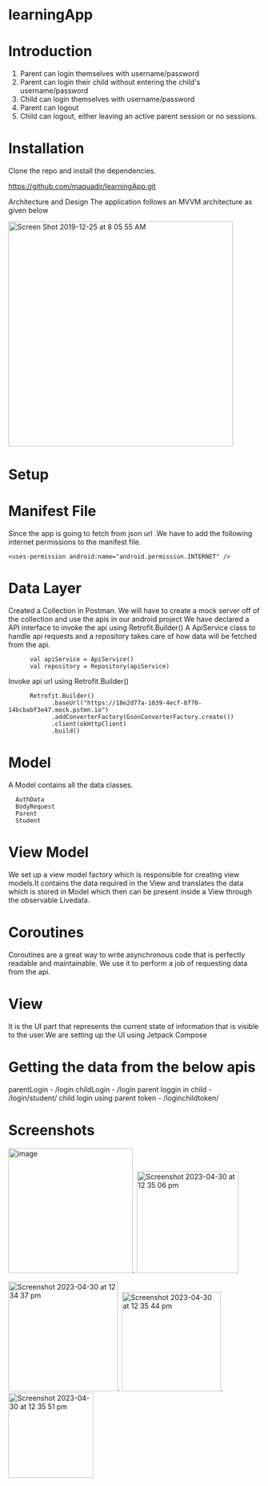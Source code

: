 # learningApp

# Introduction

1. Parent can login themselves with username/password
2. Parent can login their child without entering the child's username/password
3. Child can login themselves with username/password
4. Parent can logout
5. Child can logout, either leaving an active parent session or no sessions.


# Installation
Clone the repo and install the dependencies.

  https://github.com/maquadir/learningApp.git
  
Architecture and Design
The application follows an MVVM architecture as given below

<img width="449" alt="Screen Shot 2019-12-25 at 8 05 55 AM" src="https://user-images.githubusercontent.com/19331629/71425127-6ca3cc00-26ed-11ea-98b5-a344b54b7050.png">

# Setup
# Manifest File
Since the app is going to fetch from json url .We have to add the following internet permissions to the manifest file.

    <uses-permission android:name="android.permission.INTERNET" />
  
# Data Layer
Created a Collection in Postman. We will have to create a mock server off of the collection and use the apis in our android project
We have declared a API interface to invoke the api using Retrofit.Builder()
A ApiService class to handle api requests and a repository takes care of how data will be fetched from the api.

          val apiService = ApiService()
          val repository = Repository(apiService)
          
Invoke api url using Retrofit.Builder()

          Retrofit.Builder()
                .baseUrl("https://18e2d77a-1039-4ecf-8f70-14bcbabf3e47.mock.pstmn.io")
                .addConverterFactory(GsonConverterFactory.create())
                .client(okHttpClient)
                .build()
# Model
A Model contains all the data classes. 
     
      AuthData
      BodyRequest
      Parent
      Student

# View Model
We set up a view model factory which is responsible for creating view models.It contains the data required in the View and translates the data which is stored in Model which then can be present inside a View through the observable Livedata.

# Coroutines
Coroutines are a great way to write asynchronous code that is perfectly readable and maintainable. We use it to perform a job of requesting data from the api.

# View
It is the UI part that represents the current state of information that is visible to the user.We are setting up the UI using Jetpack Compose

# Getting the data from the below apis
  
  parentLogin - /login
  childLogin - /login
  parent loggin in child - /login/student/
  child login using parent token - /loginchildtoken/


# Screenshots

<img width="249" alt="image" src="https://user-images.githubusercontent.com/19331629/235332814-3ff0a025-44b0-483b-a481-a65aaa51ed72.png">.  <img width="203" alt="Screenshot 2023-04-30 at 12 35 06 pm" src="https://user-images.githubusercontent.com/19331629/235332844-06d82e18-efef-4488-8a27-c18797f5c5da.png">

<img width="219" alt="Screenshot 2023-04-30 at 12 34 37 pm" src="https://user-images.githubusercontent.com/19331629/235332847-24c621ee-640b-4e34-b970-77f0512168bd.png">. <img width="198" alt="Screenshot 2023-04-30 at 12 35 44 pm" src="https://user-images.githubusercontent.com/19331629/235332871-8f03f1c5-e9a9-4258-988f-003ce267afa4.png">. <img width="170" alt="Screenshot 2023-04-30 at 12 35 51 pm" src="https://user-images.githubusercontent.com/19331629/235332885-fa518224-9aba-4f71-aaf8-47518ba914ec.png">


